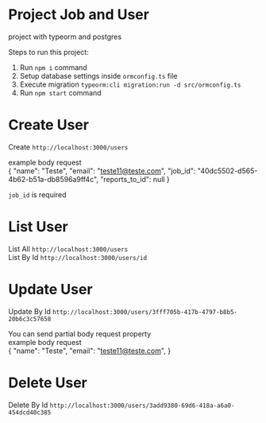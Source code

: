 # Project Job and User

project with typeorm and postgres

Steps to run this project:

1. Run `npm i` command
2. Setup database settings inside `ormconfig.ts` file
3. Execute migration `typeorm:cli migration:run -d src/ormconfig.ts`
4. Run `npm start` command


# Create User
Create `http://localhost:3000/users`

example body request  
{
	"name": "Teste",
	"email": "teste11@teste.com",
	"job_id": "40dc5502-d565-4b62-b51a-db8596a9ff4c",
	"reports_to_id": null
}

`job_id` is required


# List User
List All `http://localhost:3000/users`  
List By Id `http://localhost:3000/users/id`

# Update User

Update By Id `http://localhost:3000/users/3fff705b-417b-4797-b8b5-20b6c3c57658`

You can send partial body request property  
example body request  
{
	"name": "Teste",
	"email": "teste11@teste.com",
}

# Delete User
Delete By Id `http://localhost:3000/users/3add9380-69d6-418a-a6a0-454dcd40c385`